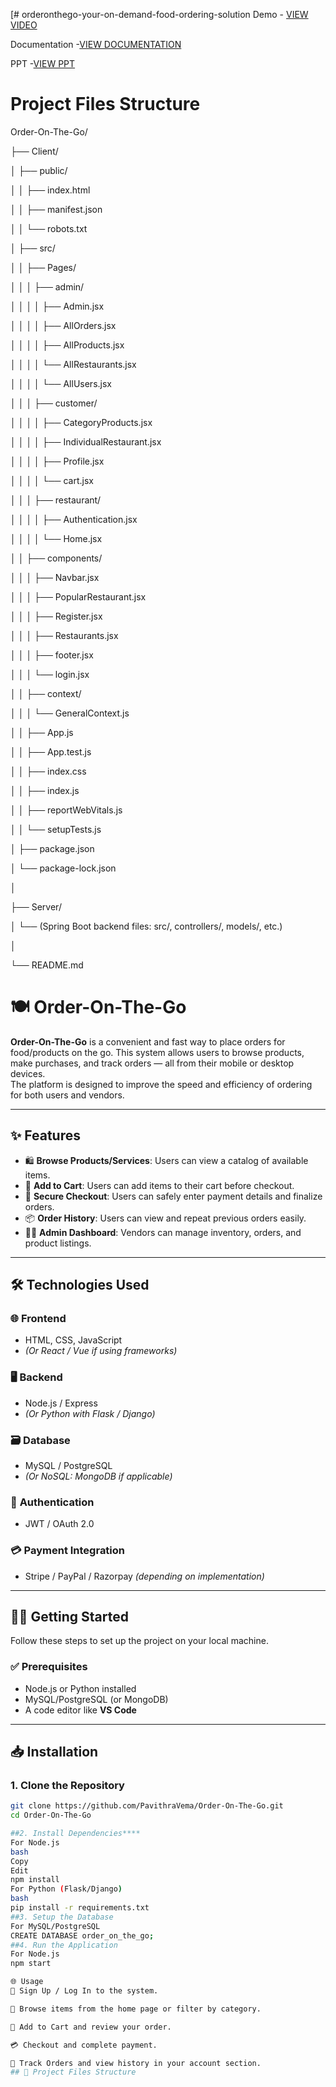 [# orderonthego-your-on-demand-food-ordering-solution
Demo - <a href="https://drive.google.com/file/d/1DLog3a51djjwvSNz1WrkB0uMwp-8e3c1/view?usp=drivesdk">VIEW VIDEO</a>


Documentation -<a href="https://docs.google.com/document/d/1aSGhfxFfMYMJChknR-pL47FW-idnhj2F/edit?usp=sharing&ouid=107917445781301743104&rtpof=true&sd=true">VIEW DOCUMENTATION </a>


PPT -<a href="https://www.canva.com/design/DAGr73dEvwY/SHf8qVJavnbW1fiQh3uewg/view?utm_content=DAGr73dEvwY&utm_campaign=designshare&utm_medium=link2&utm_source=uniquelinks&utlId=h77f2db05c4">VIEW PPT</a>




# Project Files Structure
Order-On-The-Go/

├── Client/

│   ├── public/

│   │   ├── index.html

│   │   ├── manifest.json

│   │   └── robots.txt

│   ├── src/

│   │   ├── Pages/

│   │   │   ├── admin/

│   │   │   │   ├── Admin.jsx

│   │   │   │   ├── AllOrders.jsx

│   │   │   │   ├── AllProducts.jsx

│   │   │   │   └── AllRestaurants.jsx

│   │   │   │   └── AllUsers.jsx

│   │   │   ├── customer/

│   │   │   │   ├── CategoryProducts.jsx

│   │   │   │   ├── IndividualRestaurant.jsx

│   │   │   │   ├── Profile.jsx

│   │   │   │   └── cart.jsx

│   │   │   ├── restaurant/

│   │   │   │   ├── Authentication.jsx

│   │   │   │   └── Home.jsx

│   │   ├── components/

│   │   │   ├── Navbar.jsx

│   │   │   ├── PopularRestaurant.jsx

│   │   │   ├── Register.jsx

│   │   │   ├── Restaurants.jsx

│   │   │   ├── footer.jsx

│   │   │   └── login.jsx

│   │   ├── context/

│   │   │   └── GeneralContext.js

│   │   ├── App.js

│   │   ├── App.test.js

│   │   ├── index.css

│   │   ├── index.js

│   │   ├── reportWebVitals.js

│   │   └── setupTests.js

│   ├── package.json

│   └── package-lock.json

│

├── Server/

│   └── (Spring Boot backend files: src/, controllers/, models/, etc.)

│

└── README.md




# 🍽️ Order-On-The-Go

**Order-On-The-Go** is a convenient and fast way to place orders for food/products on the go. This system allows users to browse products, make purchases, and track orders — all from their mobile or desktop devices.  
The platform is designed to improve the speed and efficiency of ordering for both users and vendors.

---

## ✨ Features

- 🛍️ **Browse Products/Services**: Users can view a catalog of available items.  
- 🛒 **Add to Cart**: Users can add items to their cart before checkout.  
- 🔐 **Secure Checkout**: Users can safely enter payment details and finalize orders.  
- 📦 **Order History**: Users can view and repeat previous orders easily.  
- 🧑‍💼 **Admin Dashboard**: Vendors can manage inventory, orders, and product listings.  

---

## 🛠️ Technologies Used

### 🌐 **Frontend**
- HTML, CSS, JavaScript  
- *(Or React / Vue if using frameworks)*

### 🖥️ **Backend**
- Node.js / Express  
- *(Or Python with Flask / Django)*

### 🗃️ **Database**
- MySQL / PostgreSQL  
- *(Or NoSQL: MongoDB if applicable)*

### 🔐 **Authentication**
- JWT / OAuth 2.0

### 💳 **Payment Integration**
- Stripe / PayPal / Razorpay *(depending on implementation)*

---

## 🧑‍💻 Getting Started

Follow these steps to set up the project on your local machine.

### ✅ Prerequisites

- Node.js or Python installed  
- MySQL/PostgreSQL (or MongoDB)  
- A code editor like **VS Code**

---

## 📥 Installation

### 1. Clone the Repository

```bash
git clone https://github.com/PavithraVema/Order-On-The-Go.git
cd Order-On-The-Go

##2. Install Dependencies****
For Node.js
bash
Copy
Edit
npm install
For Python (Flask/Django)
bash
pip install -r requirements.txt
##3. Setup the Database
For MySQL/PostgreSQL
CREATE DATABASE order_on_the_go;
##4. Run the Application
For Node.js
npm start

🌐 Usage
🔐 Sign Up / Log In to the system.

🔎 Browse items from the home page or filter by category.

🛒 Add to Cart and review your order.

💳 Checkout and complete payment.

📄 Track Orders and view history in your account section.
## 📁 Project Files Structure
